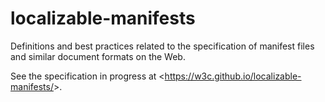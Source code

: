 # localizable-manifests
Definitions and best practices related to the specification of manifest files and similar document formats on the Web.

See the specification in progress at &lt;https://w3c.github.io/localizable-manifests/&gt;.
